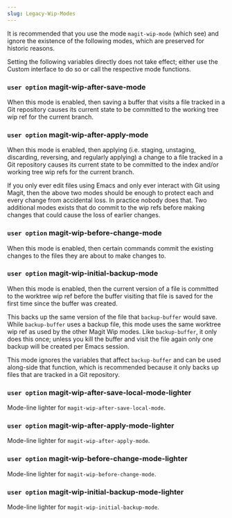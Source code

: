 ```yaml
---
slug: Legacy-Wip-Modes
---
```


It is recommended that you use the mode `magit-wip-mode` (which see) and ignore the existence of the following modes, which are preserved for historic reasons.

Setting the following variables directly does not take effect; either use the Custom interface to do so or call the respective mode functions.

### <span className="tag useroption">`user option`</span> **magit-wip-after-save-mode**

When this mode is enabled, then saving a buffer that visits a file tracked in a Git repository causes its current state to be committed to the working tree wip ref for the current branch.

### <span className="tag useroption">`user option`</span> **magit-wip-after-apply-mode**

When this mode is enabled, then applying (i.e. staging, unstaging, discarding, reversing, and regularly applying) a change to a file tracked in a Git repository causes its current state to be committed to the index and/or working tree wip refs for the current branch.

If you only ever edit files using Emacs and only ever interact with Git using Magit, then the above two modes should be enough to protect each and every change from accidental loss. In practice nobody does that. Two additional modes exists that do commit to the wip refs before making changes that could cause the loss of earlier changes.

### <span className="tag useroption">`user option`</span> **magit-wip-before-change-mode**

When this mode is enabled, then certain commands commit the existing changes to the files they are about to make changes to.

### <span className="tag useroption">`user option`</span> **magit-wip-initial-backup-mode**

When this mode is enabled, then the current version of a file is committed to the worktree wip ref before the buffer visiting that file is saved for the first time since the buffer was created.

This backs up the same version of the file that `backup-buffer` would save. While `backup-buffer` uses a backup file, this mode uses the same worktree wip ref as used by the other Magit Wip modes. Like `backup-buffer`, it only does this once; unless you kill the buffer and visit the file again only one backup will be created per Emacs session.

This mode ignores the variables that affect `backup-buffer` and can be used along-side that function, which is recommended because it only backs up files that are tracked in a Git repository.

### <span className="tag useroption">`user option`</span> **magit-wip-after-save-local-mode-lighter**

Mode-line lighter for `magit-wip-after-save-local-mode`.

### <span className="tag useroption">`user option`</span> **magit-wip-after-apply-mode-lighter**

Mode-line lighter for `magit-wip-after-apply-mode`.

### <span className="tag useroption">`user option`</span> **magit-wip-before-change-mode-lighter**

Mode-line lighter for `magit-wip-before-change-mode`.

### <span className="tag useroption">`user option`</span> **magit-wip-initial-backup-mode-lighter**

Mode-line lighter for `magit-wip-initial-backup-mode`.
